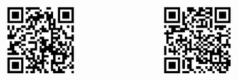 <div style="float: left;">
  <img src="/assets/images/gokmen_btc.png" title="bitcoin:1EG9uzAXygwwoLag4d9nFM7vF8pJubuusm">
</div>

<div style="float: right;">
  <img src="/assets/images/gokmen_eth.png" title="0x3408f6151F51048F6957ff5c221f4dfA71CbD965">
</div>
